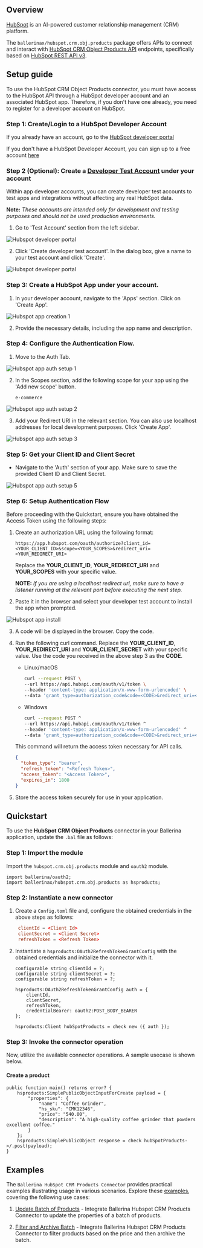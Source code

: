 ## Overview

[HubSpot](https://www.hubspot.com/our-story) is an AI-powered customer relationship management (CRM) platform.

The `ballerinax/hubspot.crm.obj.products` package offers APIs to connect and interact with [HubSpot CRM Object Products API](https://developers.hubspot.com/docs/reference/api/crm/objects/products) endpoints, specifically based on [HubSpot REST API v3](https://github.com/HubSpot/HubSpot-public-api-spec-collection/blob/main/PublicApiSpecs/CRM/Products/Rollouts/424/v3/products.json).

## Setup guide

To use the HubSpot CRM Object Products connector, you must have access to the HubSpot API through a HubSpot developer account and an associated HubSpot app. Therefore, if you don't have one already, you need to register for a developer account on HubSpot.

### Step 1: Create/Login to a HubSpot Developer Account

If you already have an account, go to the [HubSpot developer portal](https://app.hubspot.com/)

If you don't have a HubSpot Developer Account, you can sign up to a free account [here](https://developers.hubspot.com/get-started)

### Step 2 (Optional): Create a [Developer Test Account](https://developers.hubspot.com/beta-docs/getting-started/account-types#developer-test-accounts) under your account

Within app developer accounts, you can create developer test accounts to test apps and integrations without affecting any real HubSpot data.

**Note:** _These accounts are intended only for development and testing purposes and should not be used production environments._

1. Go to 'Test Account' section from the left sidebar.

![Hubspot developer portal](https://raw.githubusercontent.com/ballerina-platform/https://github.com/ballerina-platform/module-ballerinax-hubspot.crm.object.products/main/docs/setup/resources/test_acc_1.png)

2. Click 'Create developer test account'. In the dialog box, give a name to your test account and click 'Create'.

![Hubspot developer portal](https://raw.githubusercontent.com/ballerina-platform/https://github.com/ballerina-platform/module-ballerinax-hubspot.crm.object.products/main/docs/setup/resources/test_acc_2.png)

### Step 3: Create a HubSpot App under your account.

1. In your developer account, navigate to the 'Apps' section. Click on 'Create App'.

![Hubspot app creation 1](https://raw.githubusercontent.com/ballerina-platform/https://github.com/ballerina-platform/module-ballerinax-hubspot.crm.object.products/main/docs/setup/resources/create_app_1.png)

2. Provide the necessary details, including the app name and description.

### Step 4: Configure the Authentication Flow.

1. Move to the Auth Tab.

![Hubspot app auth setup 1](https://raw.githubusercontent.com/ballerina-platform/https://github.com/ballerina-platform/module-ballerinax-hubspot.crm.object.products/main/docs/setup/resources/create_app_2.png)

2. In the Scopes section, add the following scope for your app using the 'Add new scope' button.

   `e-commerce`

![Hubspot app auth setup 2](https://raw.githubusercontent.com/ballerina-platform/https://github.com/ballerina-platform/module-ballerinax-hubspot.crm.object.products/main/docs/setup/resources/scope_set.png)

3. Add your Redirect URI in the relevant section. You can also use localhost addresses for local development purposes. Click 'Create App'.

![Hubspot app auth setup 3](https://raw.githubusercontent.com/ballerina-platform/https://github.com/ballerina-platform/module-ballerinax-hubspot.crm.object.products/main/docs/setup/resources/create_app_final.png)

### Step 5: Get your Client ID and Client Secret

- Navigate to the 'Auth' section of your app. Make sure to save the provided Client ID and Client Secret.

![Hubspot app auth setup 5](https://raw.githubusercontent.com/ballerina-platform/https://github.com/ballerina-platform/module-ballerinax-hubspot.crm.object.products/main/docs/setup/resources/get_credentials.png)

### Step 6: Setup Authentication Flow

Before proceeding with the Quickstart, ensure you have obtained the Access Token using the following steps:

1. Create an authorization URL using the following format:

   ```
   https://app.hubspot.com/oauth/authorize?client_id=<YOUR_CLIENT_ID>&scope=<YOUR_SCOPES>&redirect_uri=<YOUR_REDIRECT_URI>
   ```

   Replace the **YOUR_CLIENT_ID**, **YOUR_REDIRECT_URI** and **YOUR_SCOPES** with your specific value.

   **NOTE:** _If you are using a localhost redirect url, make sure to have a listener running at the relevant port before executing the next step._

2. Paste it in the browser and select your developer test account to install the app when prompted.

![Hubspot app install](https://raw.githubusercontent.com/ballerina-platform/https://github.com/ballerina-platform/module-ballerinax-hubspot.crm.object.products/main/docs/setup/resources/install_app.png)

3. A code will be displayed in the browser. Copy the code.

4. Run the following curl command. Replace the **YOUR_CLIENT_ID**, **YOUR_REDIRECT_URI** and **YOUR_CLIENT_SECRET** with your specific value. Use the code you received in the above step 3 as the **CODE**.

   - Linux/macOS

     ```bash
     curl --request POST \
     --url https://api.hubapi.com/oauth/v1/token \
     --header 'content-type: application/x-www-form-urlencoded' \
     --data 'grant_type=authorization_code&code=<CODE>&redirect_uri=<YOUR_REDIRECT_URI>&client_id=<YOUR_CLIENT_ID>&client_secret=<YOUR_CLIENT_SECRET>'
     ```

   - Windows

     ```bash
     curl --request POST ^
     --url https://api.hubapi.com/oauth/v1/token ^
     --header 'content-type: application/x-www-form-urlencoded' ^
     --data 'grant_type=authorization_code&code=<CODE>&redirect_uri=<YOUR_REDIRECT_URI>&client_id=<YOUR_CLIENT_ID>&client_secret=<YOUR_CLIENT_SECRET>'
     ```

   This command will return the access token necessary for API calls.

   ```json
   {
     "token_type": "bearer",
     "refresh_token": "<Refresh Token>",
     "access_token": "<Access Token>",
     "expires_in": 1800
   }
   ```

5. Store the access token securely for use in your application.

## Quickstart

To use the **HubSpot CRM Object Products** connector in your Ballerina application, update the `.bal` file as follows:

### Step 1: Import the module

Import the `hubspot.crm.obj.products` module and `oauth2` module.

```ballerina
import ballerina/oauth2;
import ballerinax/hubspot.crm.obj.products as hsproducts;
```

### Step 2: Instantiate a new connector

1. Create a `Config.toml` file and, configure the obtained credentials in the above steps as follows:

   ```toml
    clientId = <Client Id>
    clientSecret = <Client Secret>
    refreshToken = <Refresh Token>
   ```

2. Instantiate a `hsproducts:OAuth2RefreshTokenGrantConfig` with the obtained credentials and initialize the connector with it.

   ```ballerina
   configurable string clientId = ?;
   configurable string clientSecret = ?;
   configurable string refreshToken = ?;

   hsproducts:OAuth2RefreshTokenGrantConfig auth = {
       clientId,
       clientSecret,
       refreshToken,
       credentialBearer: oauth2:POST_BODY_BEARER
   };

   hsproducts:Client hubSpotProducts = check new ({ auth });
   ```

### Step 3: Invoke the connector operation

Now, utilize the available connector operations. A sample usecase is shown below.

#### Create a product

```ballerina
public function main() returns error? {
    hsproducts:SimplePublicObjectInputForCreate payload = {
        "properties": {
            "name": "Coffee Grinder",
            "hs_sku": "CMK12346",
            "price": "540.00",
            "description": "A high-quality coffee grinder that powders excellent coffee."
        }
    };
    hsproducts:SimplePublicObject response = check hubSpotProducts->/.post(payload);
}
```

## Examples

The `Ballerina HubSpot CRM Products Connector` provides practical examples illustrating usage in various scenarios. Explore these [examples](https://github.com/module-ballerinax-hubspot.crm.object.products/tree/main/examples/), covering the following use cases:

1. [Update Batch of Products](https://github.com/module-ballerinax-hubspot.crm.object.products/tree/main/examples/Update-products) - Integrate Ballerina Hubspot CRM Products Connector to update the properties of a batch of products.

2. [Filter and Archive Batch](https://github.com/module-ballerinax-hubspot.crm.object.products/tree/main/examples/search-and-archive) - Integrate Ballerina Hubspot CRM Products Connector to filter products based on the price and then archive the batch.
